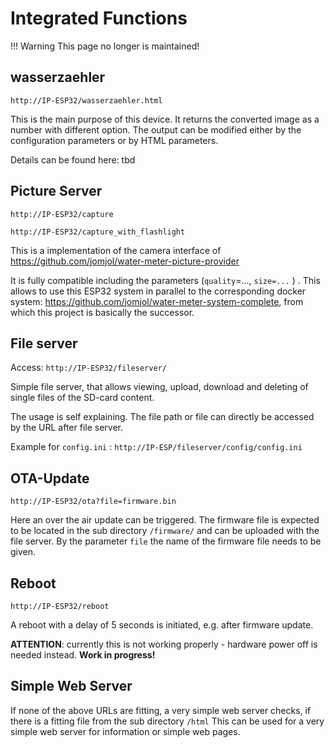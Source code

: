 # Integrated Functions

!!! Warning
    This page no longer is maintained!

## wasserzaehler

```http://IP-ESP32/wasserzaehler.html```

This is the main purpose of this device. It returns the converted image as a number with different option. The output can be modified either by the configuration parameters or by HTML parameters.

Details can be found here:  tbd



## Picture Server

```http://IP-ESP32/capture```

```http://IP-ESP32/capture_with_flashlight```

This is a implementation of the camera interface of https://github.com/jomjol/water-meter-picture-provider

It is fully compatible including the parameters (```quality```=..., ``size=...`` ) . This allows to use this ESP32 system in parallel to the corresponding docker system: https://github.com/jomjol/water-meter-system-complete, from which this project is basically the successor.



## File server

Access: ```http://IP-ESP32/fileserver/```

Simple file server, that allows viewing, upload, download and deleting of single files of the SD-card content.

The usage is self explaining. The file path or file can directly be accessed by the URL after file server.

Example for ```config.ini``` :  ```http://IP-ESP/fileserver/config/config.ini```



## OTA-Update

```http://IP-ESP32/ota?file=firmware.bin```

Here an over the air update can be triggered. The firmware file is expected to be located in the sub directory ```/firmware/``` and can be uploaded with the file server. By the parameter ```file``` the name of the firmware file needs to be given.



## Reboot

```http://IP-ESP32/reboot```

A reboot with a delay of 5 seconds is initiated, e.g. after firmware update.

**ATTENTION**: currently this is not working properly - hardware power off is needed instead. **Work in progress!**



##  Simple Web Server

If none of the above URLs are fitting, a very simple web server checks, if there is a fitting file from the sub directory ```/html``` 
This can be used for a very simple web server for information or simple web pages.